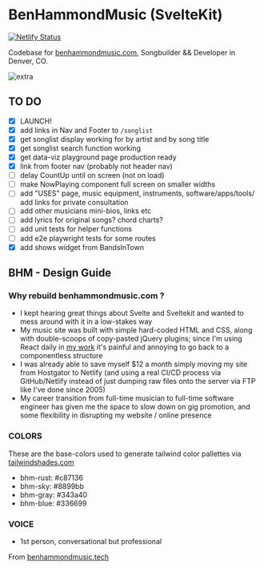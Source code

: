 # BenHammondMusic (SvelteKit)

[![Netlify Status](https://api.netlify.com/api/v1/badges/94c78b60-60ad-43a3-b858-77ff688e9ba5/deploy-status)](https://app.netlify.com/sites/benhammondmusicdotcom/deploys)

Codebase for [benhammondmusic.com](https://benhammondmusic.com), Songbuilder && Developer in Denver, CO.

![extra](https://user-images.githubusercontent.com/41567007/148659609-62e761b9-4c78-44a9-8668-bfdd0295933b.jpg)

## TO DO

- [x] LAUNCH!
- [x] add links in Nav and Footer to `/songlist`
- [x] get songlist display working for by artist and by song title
- [x] get songlist search function working
- [x] get data-viz playground page production ready
- [x] link from footer nav (probably not header nav)
- [ ] delay CountUp until on screen (not on load)
- [ ] make NowPlaying component full screen on smaller widths
- [ ] add "USES" page, music equipment, instruments, software/apps/tools/ add links for private consultation
- [ ] add other musicians mini-bios, links etc
- [ ] add lyrics for original songs? chord charts?
- [ ] add unit tests for helper functions
- [ ] add e2e playwright tests for some routes
- [x] add shows widget from BandsInTown

## BHM - Design Guide

### Why rebuild benhammondmusic.com ?

- I kept hearing great things about Svelte and Sveltekit and wanted to mess around with it in a low-stakes way
- My music site was built with simple hard-coded HTML and CSS, along with double-scoops of copy-pasted jQuery plugins; since I'm using React daily in [my work](https://healthequitytracker.org) it's painful and annoying to go back to a componentless structure
- I was already able to save myself $12 a month simply moving my site from Hostgator to Netlify (and using a real CI/CD process via GitHub/Netlify instead of just dumping raw files onto the server via FTP like I've done since 2005)
- My career transition from full-time musician to full-time software engineer has given me the space to slow down on gig promotion, and some flexibility in disrupting my website / online presence

### COLORS

These are the base-colors used to generate tailwind color pallettes via [tailwindshades.com](https://www.tailwindshades.com/)

- bhm-rust: #c87136
- bhm-sky: #8899bb
- bhm-gray: #343a40
- bhm-blue: #336699

### VOICE

- 1st person, conversational but professional

From [benhammondmusic.tech](https://benhammondmusic.tech)
